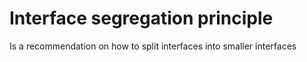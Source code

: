 # Interface segregation principle 
Is a recommendation on how to split interfaces into smaller interfaces
